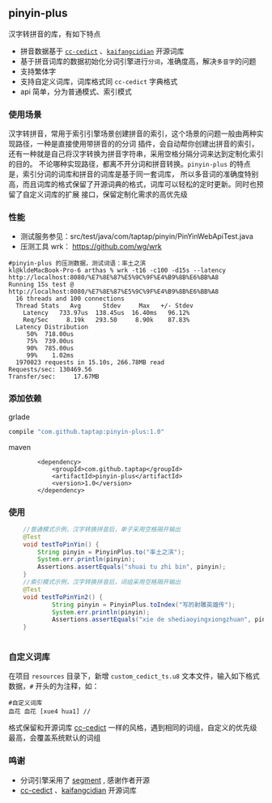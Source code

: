 ## pinyin-plus

汉字转拼音的库，有如下特点

- 拼音数据基于 [`cc-cedict`](https://cc-cedict.org/) 、[`kaifangcidian`](https://kaifangcidian.com/) 开源词库 
- 基于拼音词库的数据初始化分词引擎进行`分词`，准确度高，解决`多音字`的问题
- 支持繁体字
- 支持自定义词库，词库格式同 `cc-cedict` 字典格式
- api 简单，分为普通模式、索引模式

### 使用场景
汉字转拼音，常用于索引引擎场景创建拼音的索引，这个场景的问题一般由两种实现路径，一种是直接使用带拼音的的分词
插件，会自动帮你创建出拼音的索引，还有一种就是自己将汉字转换为拼音字符串，采用空格分隔分词来达到定制化索引的目的。
不论哪种实现路径，都离不开分词和拼音转换。`pinyin-plus` 的特点是，索引分词的词库和拼音的词库是基于同一套词库，
所以多音词的准确度特别高，而且词库的格式保留了开源词典的格式，词库可以轻松的定时更新。同时也预留了自定义词库的扩展
接口，保留定制化需求的高优先级

### 性能
- 测试服务参见：src/test/java/com/taptap/pinyin/PinYinWebApiTest.java
- 压测工具 wrk： https://github.com/wg/wrk 
```shell
#pinyin-plus 的压测数据，测试词语：率土之滨
kl@kldeMacBook-Pro-6 arthas % wrk -t16 -c100 -d15s --latency http://localhost:8080/%E7%8E%87%E5%9C%9F%E4%B9%8B%E6%BB%A8
Running 15s test @ http://localhost:8080/%E7%8E%87%E5%9C%9F%E4%B9%8B%E6%BB%A8
  16 threads and 100 connections
  Thread Stats   Avg      Stdev     Max   +/- Stdev
    Latency   733.97us  138.45us  16.40ms   96.12%
    Req/Sec     8.19k   293.50     8.90k    87.83%
  Latency Distribution
     50%  718.00us
     75%  739.00us
     90%  785.00us
     99%    1.02ms
  1970023 requests in 15.10s, 266.78MB read
Requests/sec: 130469.56
Transfer/sec:     17.67MB
```

### 添加依赖
grlade
```groovy
compile "com.github.taptap:pinyin-plus:1.0"
```
maven
```
        <dependency>
            <groupId>com.github.taptap</groupId>
            <artifactId>pinyin-plus</artifactId>
            <version>1.0</version>
        </dependency>
```
### 使用
```java
    //普通模式示例，汉字转换拼音后，单子采用空格隔开输出
    @Test
    void testToPinYin() {
        String pinyin = PinyinPlus.to("率土之滨");
        System.err.println(pinyin);
        Assertions.assertEquals("shuai tu zhi bin", pinyin);
    }
    //索引模式示例，汉字转换拼音后，词组采用空格隔开输出
    @Test
    void testToPinYin2() {
            String pinyin = PinyinPlus.toIndex("写的射雕英雄传");
            System.err.println(pinyin);
            Assertions.assertEquals("xie de shediaoyingxiongzhuan", pinyin);
    }
    
```

### 自定义词库
在项目 `resources` 目录下，新增 `custom_cedict_ts.u8` 文本文件，输入如下格式数据，`#` 开头的为注释，如：
```
#自定义词库
血花 血花 [xue4 hua1] //
```
格式保留和开源词库 [cc-cedict](https://cc-cedict.org/) 一样的风格，遇到相同的词组，自定义的优先级最高，会覆盖系统默认的词组
### 鸣谢
- 分词引擎采用了 [segment](https://github.com/houbb/segment) , 感谢作者开源
-  [cc-cedict](https://cc-cedict.org/) 、[kaifangcidian](https://kaifangcidian.com/) 开源词库 


